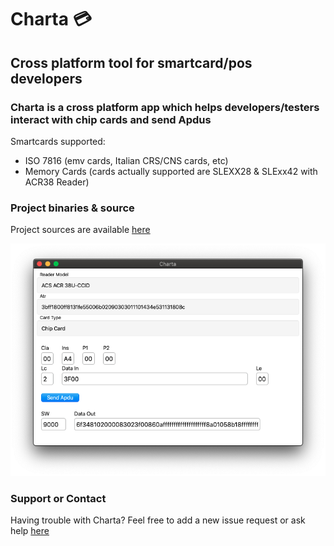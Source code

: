 # Charta 💳
## Cross platform tool for smartcard/pos developers 
### Charta is a cross platform app which helps developers/testers interact with chip cards and send Apdus

Smartcards supported:
- ISO 7816 (emv cards, Italian CRS/CNS cards, etc)
- Memory Cards (cards actually supported are SLEXX28 & SLExx42 with ACR38 Reader)

### Project binaries & source
Project sources are available [here](https://github.com/lewixlabs/charta)

![charta](https://raw.githubusercontent.com/lewixlabs/charta/master/screenshots/mainscreenshot.png)

### Support or Contact
Having trouble with Charta? Feel free to add a new issue request or ask help [here](https://github.com/lewixlabs/charta/issues)
